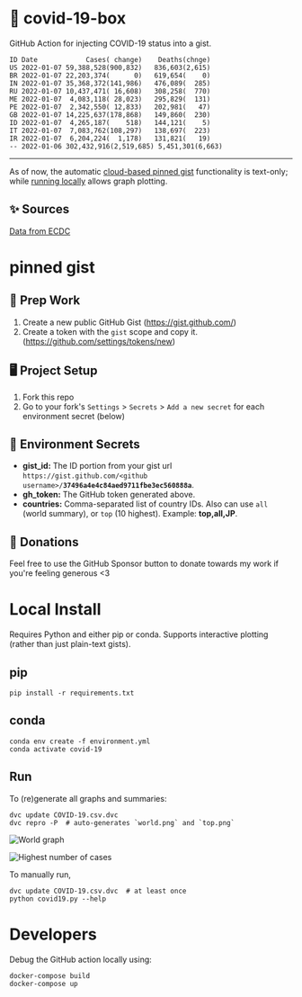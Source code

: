 # 🏥 covid-19-box

GitHub Action for injecting COVID-19 status into a gist.

```
ID Date            Cases( change)    Deaths(chnge)
US 2022-01-07 59,388,528(900,832)   836,603(2,615)
BR 2022-01-07 22,203,374(      0)   619,654(    0)
IN 2022-01-07 35,368,372(141,986)   476,089(  285)
RU 2022-01-07 10,437,471( 16,608)   308,258(  770)
ME 2022-01-07  4,083,118( 28,023)   295,829(  131)
PE 2022-01-07  2,342,550( 12,833)   202,981(   47)
GB 2022-01-07 14,225,637(178,868)   149,860(  230)
ID 2022-01-07  4,265,187(    518)   144,121(    5)
IT 2022-01-07  7,083,762(108,297)   138,697(  223)
IR 2022-01-07  6,204,224(  1,178)   131,821(   19)
-- 2022-01-06 302,432,916(2,519,685) 5,451,301(6,663)
```

---

As of now, the automatic [cloud-based pinned gist](#pinned-gist) functionality is text-only;
while [running locally](#local-install) allows graph plotting.

## ✨ Sources

[Data from ECDC](https://www.ecdc.europa.eu/en/publications-data/download-todays-data-geographic-distribution-covid-19-cases-worldwide)

# pinned gist

## 🎒 Prep Work
1. Create a new public GitHub Gist (https://gist.github.com/)
1. Create a token with the `gist` scope and copy it. (https://github.com/settings/tokens/new)

## 🖥 Project Setup
1. Fork this repo
1. Go to your fork's `Settings` > `Secrets` > `Add a new secret` for each environment secret (below)

## 🤫 Environment Secrets
- **gist_id:** The ID portion from your gist url `https://gist.github.com/<github username>/`**`37496a4e4c84aed9711fbe3ec560888a`**.
- **gh_token:** The GitHub token generated above.
- **countries:** Comma-separated list of country IDs. Also can use `all` (world summary), or `top` (10 highest). Example: **top,all,JP**.

## 💸 Donations

Feel free to use the GitHub Sponsor button to donate towards my work if you're feeling generous <3

# Local Install

Requires Python and either pip or conda. Supports interactive plotting (rather than just plain-text gists).

## pip

```
pip install -r requirements.txt
```

## conda

```
conda env create -f environment.yml
conda activate covid-19
```

## Run

To (re)generate all graphs and summaries:

```
dvc update COVID-19.csv.dvc
dvc repro -P  # auto-generates `world.png` and `top.png`
```

![World graph](world.png)

![Highest number of cases](top.png)

To manually run,

```
dvc update COVID-19.csv.dvc  # at least once
python covid19.py --help
```

# Developers

Debug the GitHub action locally using:

```
docker-compose build
docker-compose up
```
